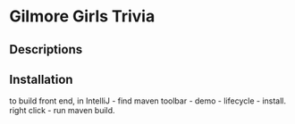 # Gilmore Girls Trivia

## Descriptions

## Installation

to build front end, in IntelliJ - find maven toolbar - demo - lifecycle - install. right click - run maven build.